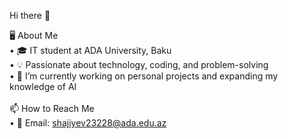 Hi there 👋

🖥️ About Me<br>
	•	🎓 IT student at ADA University, Baku<br>
	•	💡 Passionate about technology, coding, and problem-solving<br>
	•	🔭 I’m currently working on personal projects and expanding my knowledge of AI<br>
<br>📫 How to Reach Me<br>
	•	📧 Email: shajiyev23228@ada.edu.az<br>
 
